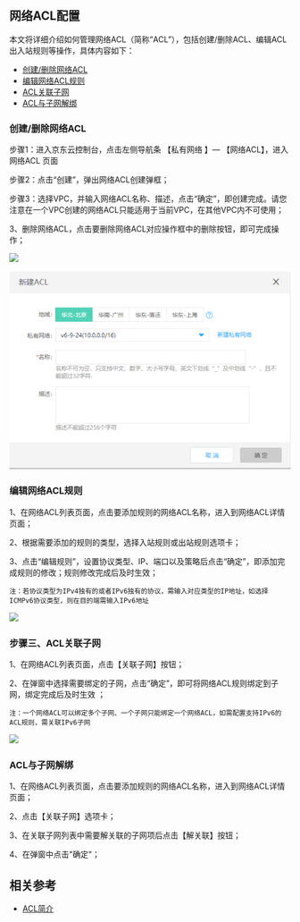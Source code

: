 ## **网络ACL配置**

本文将详细介绍如何管理网络ACL（简称“ACL”），包括创建/删除ACL、编辑ACL出入站规则等操作，具体内容如下：

- [创建/删除网络ACL](network-acl-configuration#user-content-1)
- [编辑网络ACL规则](network-acl-configuration#user-content-2)
- [ACL关联子网](network-acl-configuration#user-content-3)
- [ACL与子网解绑](network-acl-configuration#user-content-4)


### **创建/删除网络ACL**

<div id="user-content-1"> </div>

步骤1：进入京东云控制台，点击左侧导航条 【私有网络 】— 【网络ACL】，进入网络ACL 页面

步骤2：点击“创建”，弹出网络ACL创建弹框；

步骤3：选择VPC，并输入网络ACL名称、描述，点击“确定”，即创建完成。请您注意在一个VPC创建的网络ACL只能适用于当前VPC，在其他VPC内不可使用；

3、删除网络ACL，点击要删除网络ACL对应操作框中的删除按钮，即可完成操作；

![](/image/Networking/Virtual-Private-Cloud/Operation-Guide/Network-ACL-Configuration/Step1.png)

![](../../../../image/Networking/Virtual-Private-Cloud/Operation-Guide/Network-ACL-Configuration/Step2.png)



### **编辑网络ACL规则**

<div id="user-content-2"> </div>

1、在网络ACL列表页面，点击要添加规则的网络ACL名称，进入到网络ACL详情页面；

2、根据需要添加的规则的类型，选择入站规则或出站规则选项卡；

3、点击“编辑规则”，设置协议类型、IP、端口以及策略后点击“确定”，即添加完成规则的修改；规则修改完成后及时生效；

    注：若协议类型为IPv4独有的或者IPv6独有的协议，需输入对应类型的IP地址，如选择ICMPv6协议类型，则在目的端需输入IPv6地址

![](/image/Networking/Virtual-Private-Cloud/Operation-Guide/Network-ACL-Configuration/Step3.png)



### **步骤三、ACL关联子网**

<div id="user-content-3"> </div>

1、在网络ACL列表页面，点击【关联子网】按钮；

2、在弹窗中选择需要绑定的子网，点击“确定”，即可将网络ACL规则绑定到子网，绑定完成后及时生效 ；

    注：一个网络ACL可以绑定多个子网、一个子网只能绑定一个网络ACL，如需配置支持IPv6的ACL规则，需关联IPv6子网

![](/image/Networking/Virtual-Private-Cloud/Operation-Guide/Network-ACL-Configuration/Step4.png)



### **ACL与子网解绑**

<div id="user-content-4"> </div>

1、在网络ACL列表页面，点击要添加规则的网络ACL名称，进入到网络ACL详情页面；

2、点击【关联子网】选项卡；

3、在关联子网列表中需要解关联的子网项后点击【解关联】按钮；

4、在弹窗中点击"确定"；

## 相关参考

- [ACL简介](../Introduction/Features/Network-ACL-Features.md)
